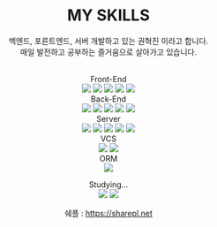 <div align="center">
  <h1>MY SKILLS</h1>
  <span> 백엔드, 포른트엔드, 서버 개발하고 있는 권혁진 이라고 합니다. <br>
  매일 발전하고 공부하는 즐거움으로 살아가고 있습니다.</span><br><br>
  <p>
  Front-End<br>
  <img src="https://img.shields.io/badge/HTML5-E34F26?style=for-the-badge&logo=HTML5&logoColor=white"/>
  <img src="https://img.shields.io/badge/CSS3-1572B6?style=for-the-badge&logo=CSS3&logoColor=white"/>
  <img src="https://img.shields.io/badge/JavaScript-F7DF1E?style=for-the-badge&logo=JavaScript&logoColor=white"/>
  <img src="https://img.shields.io/badge/jquery-F7DF1E?style=for-the-badge&logo=jquery&logoColor=white"/>
  <img src="https://img.shields.io/badge/eslint-4B32C3?style=for-the-badge&logo=eslint&logoColor=white"/>
  <br>
  Back-End<br>
  <img src="https://img.shields.io/badge/Node.js-339933?style=for-the-badge&logo=Node.js&logoColor=white"/>
  <img src="https://img.shields.io/badge/express-339933?style=for-the-badge&logo=express&logoColor=white"/>
  <img src="https://img.shields.io/badge/npm-CB3837?style=for-the-badge&logo=npm&logoColor=white"/>

  <img src="https://img.shields.io/badge/PHP-777BB4?style=for-the-badge&logo=PHP&logoColor=white"/>
  <img src="https://img.shields.io/badge/MySQL-4479A1?style=for-the-badge&logo=MySQL&logoColor=white"/>
  
  <br>
  Server<br>
  <img src="https://img.shields.io/badge/Amazon AWS-232F3E?style=for-the-badge&logo=Amazon%20AWS&logoColor=white"/>
  <img src="https://img.shields.io/badge/ubuntu-E95420?style=for-the-badge&logo=ubuntu&logoColor=white">
  <img src="https://img.shields.io/badge/nginx-009639?style=for-the-badge&logo=nginx&logoColor=white">
  <img src="https://img.shields.io/badge/apache-D22128?style=for-the-badge&logo=apache&logoColor=white">
  <img src="https://img.shields.io/badge/PM2-2B037A?style=for-the-badge&logo=PM2&logoColor=white"/>
  <br>
  VCS<br>
  <img src="https://img.shields.io/badge/git-F05032?style=for-the-badge&logo=git&logoColor=white">
  <img src="https://img.shields.io/badge/svn-FFB13B?style=for-the-badge&logo=svn&logoColor=white">
  <br>
  ORM<br>
  <img src="https://img.shields.io/badge/sequelize-FFB13B?style=for-the-badge&logo=sequelize&logoColor=white"><br>

  Studying...<br>
  <img src="https://img.shields.io/badge/vue-4FC08D?style=for-the-badge&logo=vue&logoColor=white"> <img src="https://img.shields.io/badge/vuex-4FC08D?style=for-the-badge&logo=vuex&logoColor=white"><br>
  
  쉐플 : https://sharepl.net
  
  </p>
</div>
